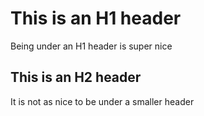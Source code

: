# This is an H1 header

Being under an H1 header is super nice

## This is an H2 header

It is not as nice to be under a smaller header
